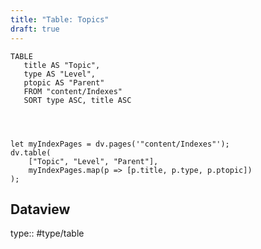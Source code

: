 ```yaml
---
title: "Table: Topics"
draft: true
---
```

```dataview
TABLE
   title AS "Topic",
   type AS "Level",
   ptopic AS "Parent"
   FROM "content/Indexes"
   SORT type ASC, title ASC
```

```dataviewjs
```
```dataviewjs
```
```dataviewjs
```
```dataviewjs
let myIndexPages = dv.pages('"content/Indexes"');
dv.table(
    ["Topic", "Level", "Parent"],
    myIndexPages.map(p => [p.title, p.type, p.ptopic])
);
```
## Dataview
type:: #type/table
